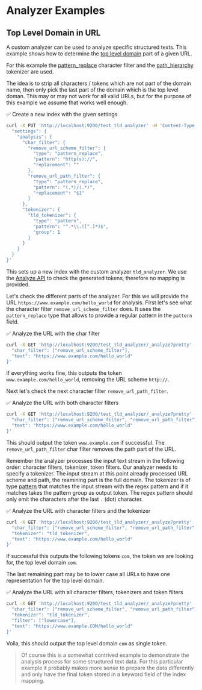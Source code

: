 # Analyzer Examples

## Top Level Domain in URL

A custom analyzer can be used to analyze specific structured texts. This example shows how to determine the [top level domain](https://en.wikipedia.org/wiki/Top-level_domain) part of a given URL.

For this example the [pattern_replace](https://www.elastic.co/guide/en/elasticsearch/reference/current/analysis-pattern-replace-charfilter.html) character filter and the [path_hierarchy](https://www.elastic.co/guide/en/elasticsearch/reference/current/analysis-pathhierarchy-tokenizer.html) tokenizer are used.

The idea is to strip all characters / tokens which are not part of the domain name, then only pick the last part of the domain which is the top level doman. This may or may not work for all valid URLs, but for the purpose of this example we assume that works well enough.

✅ Create a new index with the given settings

```bash
curl -X PUT 'http://localhost:9200/test_tld_analyzer' -H 'Content-Type: application/json' -d '{
  "settings": {
    "analysis": {
      "char_filter": {
        "remove_url_scheme_filter": {
          "type": "pattern_replace",
          "pattern": "http(s)://",
          "replacement": ""
        },
        "remove_url_path_filter": {
          "type": "pattern_replace",
          "pattern": "(.*)/(.*)",
          "replacement": "$1"
        }
      },
      "tokenizer": {
        "tld_tokenizer": {
          "type": "pattern",
          "pattern": "^.*\\.([^.]*)$",
          "group": 1
        }
      }
    }
  }
}'
```

This sets up a new index with the custom analyzer `tld_analyzer`. We use the [Analyze API](https://www.elastic.co/guide/en/elasticsearch/reference/current/indices-analyze.html) to check the generated tokens, therefore no mapping is provided.

Let's check the different parts of the analyzer. For this we will provide the URL `https://www.example.com/hello_world` for analysis. First let's see what the character filter `remove_url_scheme_filter` does. It uses the `pattern_replace` type that allows to provide a regular pattern in the `pattern` field.

✅ Analyze the URL with the char filter

```bash
curl -X GET 'http://localhost:9200/test_tld_analyzer/_analyze?pretty' -H 'Content-Type: application/json' -d '{
  "char_filter": ["remove_url_scheme_filter"],
  "text": "https://www.example.com/hello_world"
}'
```

If everything works fine, this outputs the token `www.example.com/hello_world`, removing the URL scheme `http://`.

Next let's check the next character filter `remove_url_path_filter`.

✅ Analyze the URL with both character filters

```bash
curl -X GET 'http://localhost:9200/test_tld_analyzer/_analyze?pretty' -H 'Content-Type: application/json' -d '{
  "char_filter": ["remove_url_scheme_filter", "remove_url_path_filter"],
  "text": "https://www.example.com/hello_world"
}'
```

This should output the token `www.example.com` if successful. The `remove_url_path_filter` char filter removes the path part of the URL.

Remember the analyzer processes the input text stream in the following order: character filters, tokenizer, token filters. Our analyzer needs to specify a tokenizer. The input stream at this point already processed URL scheme and path, the reamining part is the full domain. The tokenizer is of type [pattern](https://www.elastic.co/guide/en/elasticsearch/reference/current/analysis-pattern-tokenizer.html) that matches the input stream with the regex pattern and if it matches takes the pattern group as output token. The regex pattern should only emit the characters after the last `.` (dot) character.

✅ Analyze the URL with character filters and the tokenizer

```bash
curl -X GET 'http://localhost:9200/test_tld_analyzer/_analyze?pretty' -H 'Content-Type: application/json' -d '{
  "char_filter": ["remove_url_scheme_filter", "remove_url_path_filter"],
  "tokenizer": "tld_tokenizer",
  "text": "https://www.example.com/hello_world"
}'
```

If successful this outputs the following tokens `com`, the token we are looking for, the top level domain `com`.

The last remaining part may be to lower case all URLs to have one representation for the top level domain.

✅ Analyze the URL with all character filters, tokenizers and token filters

```bash
curl -X GET 'http://localhost:9200/test_tld_analyzer/_analyze?pretty' -H 'Content-Type: application/json' -d '{
  "char_filter": ["remove_url_scheme_filter", "remove_url_path_filter"],
  "tokenizer": "tld_tokenizer",
  "filter": ["lowercase"],
  "text": "https://www.example.COM/hello_world"
}'
```

Voila, this should output the top level domain `com` as single token.

> Of course this is a somewhat contrived example to demonstrate the analysis process for some structured text data. For this particular example it probably makes more sense to prepare the data differently and only have the final token stored in a keyword field of the index mapping.
